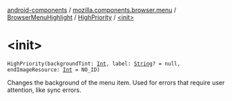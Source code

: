 [android-components](../../../index.md) / [mozilla.components.browser.menu](../../index.md) / [BrowserMenuHighlight](../index.md) / [HighPriority](index.md) / [&lt;init&gt;](./-init-.md)

# &lt;init&gt;

`HighPriority(backgroundTint: `[`Int`](https://kotlinlang.org/api/latest/jvm/stdlib/kotlin/-int/index.html)`, label: `[`String`](https://kotlinlang.org/api/latest/jvm/stdlib/kotlin/-string/index.html)`? = null, endImageResource: `[`Int`](https://kotlinlang.org/api/latest/jvm/stdlib/kotlin/-int/index.html)` = NO_ID)`

Changes the background of the menu item.
Used for errors that require user attention, like sync errors.

